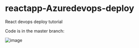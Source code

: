 # reactapp-Azuredevops-deploy
React devops deploy tutorial

Code is in the master branch:

![image](https://user-images.githubusercontent.com/45227826/129245993-3132781b-bfc1-428a-86d3-8015236cbfbf.png)

